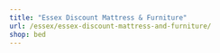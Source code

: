 ```yaml
---
title: "Essex Discount Mattress & Furniture"
url: /essex/essex-discount-mattress-and-furniture/
shop: bed
---
```

